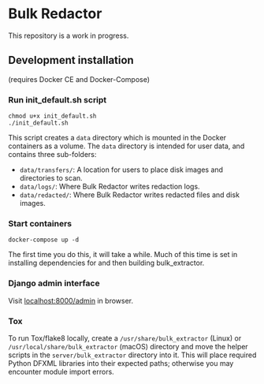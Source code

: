 # Bulk Redactor

This repository is a work in progress.

## Development installation

(requires Docker CE and Docker-Compose)

### Run init_default.sh script

```
chmod u+x init_default.sh
./init_default.sh
```

This script creates a `data` directory which is mounted in the Docker containers as a volume. The `data` directory is intended for user data, and contains three sub-folders:

* `data/transfers/`: A location for users to place disk images and directories to scan.
* `data/logs/`: Where Bulk Redactor writes redaction logs.
* `data/redacted/`: Where Bulk Redactor writes redacted files and disk images.

### Start containers

```
docker-compose up -d
```

The first time you do this, it will take a while. Much of this time is set in installing dependencies for and then building bulk_extractor.

### Django admin interface

Visit [localhost:8000/admin](http://localhost:8000/admin) in browser.

### Tox

To run Tox/flake8 locally, create a `/usr/share/bulk_extractor` (Linux) or `/usr/local/share/bulk_extractor` (macOS) directory and move the helper scripts in the `server/bulk_extractor` directory into it. This will place required Python DFXML libraries into their expected paths; otherwise you may encounter module import errors.